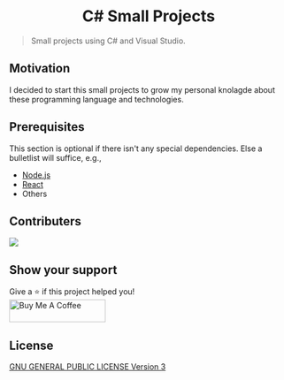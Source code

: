 <h1 align="center">C# Small Projects</h1>

> Small projects using C# and Visual Studio.

## Motivation

I decided to start this small projects to grow my personal knolagde about these programming language and technologies.

## Prerequisites

This section is optional if there isn't any special dependencies. Else a bulletlist will suffice, e.g.,
+ [Node.js](https://nodejs.org/)
+ [React](https://facebook.github.io/react/)
+ Others

## Contributers

[![](https://github.com/rerf19.png?size=50)](https://github.com/rerf19)


## Show your support

Give a ⭐️ if this project helped you! <br>
<a href="https://www.buymeacoffee.com/rerf19" target="_blank"><img src="https://cdn.buymeacoffee.com/buttons/default-orange.png" alt="Buy Me A Coffee" height="41" width="174"></a>

## License

[GNU GENERAL PUBLIC LICENSE Version 3](https://www.gnu.org/licenses/gpl-3.0.en.html)
